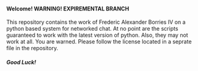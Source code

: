 <html>
  <head>
    <title>
	  README - PCS
	</title>
  </head>
  <body>
    <H4>
	  Welcome! WARNING! EXPIREMENTAL BRANCH
	</H4>
	<p>
	  This repository contains the work of Frederic Alexander Borries IV on a python based system for networked chat. At no point are the scripts guaranteed to work with the latest version of python. Also, they may not work at all. You are warned. Please follow the license located in a seprate file in the repository.
	</p>
	<H5>
	  Good Luck!
	</H5>
  </body>
</html>
